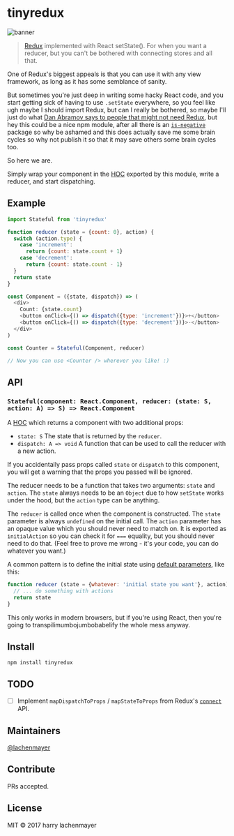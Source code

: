 # tinyredux

![banner](https://img.shields.io/badge/does%20this%20need%20a%20badge%3F-no%2C%20read%20the%20source-red.png)


> [Redux](http://redux.js.org/) implemented with React setState(). For when you want a reducer, but you can't be bothered with connecting stores and all that.

One of Redux's biggest appeals is that you can use it with any view framework, as long as it has some semblance of sanity.

But sometimes you're just deep in writing some hacky React code, and you start getting sick of having to use `.setState` everywhere, so you feel like ugh maybe I should import Redux, but can I really be bothered, so maybe I'll just do what [Dan Abramov says to people that might not need Redux](https://medium.com/@dan_abramov/you-might-not-need-redux-be46360cf367), but hey this could be a nice npm module, after all there is an [`is-negative`](https://www.npmjs.com/package/is-negative) package so why be ashamed and this does actually save me some brain cycles so why not publish it so that it may save others some brain cycles too.

So here we are.

Simply wrap your component in the [HOC](https://facebook.github.io/react/docs/higher-order-components.html) exported by this module, write a reducer, and start dispatching.

## Example

```js
import Stateful from 'tinyredux'

function reducer (state = {count: 0}, action) {
  switch (action.type) {
    case 'increment':
      return {count: state.count + 1}
    case 'decrement':
      return {count: state.count - 1}
  }
  return state
}

const Component = ({state, dispatch}) => (
  <div>
    Count: {state.count}
    <button onClick={() => dispatch({type: 'increment'})}>+</button>
    <button onClick={() => dispatch({type: 'decrement'})}>-</button>
  </div>
)

const Counter = Stateful(Component, reducer)

// Now you can use <Counter /> wherever you like! :)
```

## API

### `Stateful(component: React.Component, reducer: (state: S, action: A) => S) => React.Component`

A [HOC](https://facebook.github.io/react/docs/higher-order-components.html) which returns a component with two additional props:

- `state: S` The state that is returned by the `reducer`.
- `dispatch: A => void` A function that can be used to call the reducer with a new action.

If you accidentally pass props called `state` or `dispatch` to this component, you will get a warning that the props you passed will be ignored.

The reducer needs to be a function that takes two arguments: `state` and `action`. The `state` always needs to be an `Object` due to how `setState` works under the hood, but the `action` type can be anything.

The `reducer` is called once when the component is constructed. The `state` parameter is always `undefined` on the initial call. The `action` parameter has an opaque value which you should never need to match on. It is exported as `initialAction` so you can check it for `===` equality, but you should never need to do that. (Feel free to prove me wrong - it's your code, you can do whatever you want.)

A common pattern is to define the initial state using [default parameters](https://developer.mozilla.org/en-US/docs/Web/JavaScript/Reference/Functions/Default_parameters), like this:

```js
function reducer (state = {whatever: 'initial state you want'}, action) {
  // ... do something with actions
  return state
}
```

This only works in modern browsers, but if you're using React, then you're going to transpilimumbojumbobabelify the whole mess anyway.

## Install

```
npm install tinyredux
```

## TODO

- [ ] Implement `mapDispatchToProps` / `mapStateToProps` from Redux's [`connect`](https://github.com/reactjs/react-redux/blob/master/docs/api.md#connectmapstatetoprops-mapdispatchtoprops-mergeprops-options) API.

## Maintainers

[@lachenmayer](https://github.com/lachenmayer)

## Contribute

PRs accepted.

## License

MIT © 2017 harry lachenmayer
